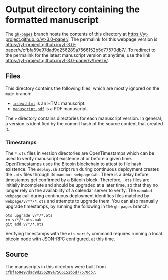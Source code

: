 # Output directory containing the formatted manuscript

The [`gh-pages`](https://github.com/yt-project/yt-3.0-paper/tree/gh-pages) branch hosts the contents of this directory at <https://yt-project.github.io/yt-3.0-paper/>.
The permalink for this webpage version is <https://yt-project.github.io/yt-3.0-paper/v/cfbfa59e97dad9d256289a7566152b5d77570db7/>.
To redirect to the permalink for the latest manuscript version at anytime, use the link <https://yt-project.github.io/yt-3.0-paper/v/freeze/>.

## Files

This directory contains the following files, which are mostly ignored on the `main` branch:

+ [`index.html`](index.html) is an HTML manuscript.
+ [`manuscript.pdf`](manuscript.pdf) is a PDF manuscript.

The `v` directory contains directories for each manuscript version.
In general, a version is identified by the commit hash of the source content that created it.

### Timestamps

The `*.ots` files in version directories are OpenTimestamps which can be used to verify manuscript existence at or before a given time.
[OpenTimestamps](https://opentimestamps.org/) uses the Bitcoin blockchain to attest to file hash existence.
The `deploy.sh` script run during continuous deployment creates the `.ots` files through its `manubot webpage` call.
There is a delay before timestamps get confirmed by a Bitcoin block.
Therefore, `.ots` files are initially incomplete and should be upgraded at a later time, so that they no longer rely on the availability of a calendar server to verify.
The `manubot webpage` call during continuous deployment identifies files matched by `webpage/v/**/*.ots` and attempts to upgrade them.
You can also manually upgrade timestamps, by running the following in the `gh-pages` branch:

```shell
ots upgrade v/*/*.ots
rm v/*/*.ots.bak
git add v/*/*.ots
```

Verifying timestamps with the `ots verify` command requires running a local bitcoin node with JSON-RPC configured, at this time.

## Source

The manuscripts in this directory were built from
[`cfbfa59e97dad9d256289a7566152b5d77570db7`](https://github.com/yt-project/yt-3.0-paper/commit/cfbfa59e97dad9d256289a7566152b5d77570db7).
